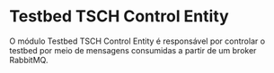 # Testbed TSCH Control Entity

O módulo Testbed TSCH Control Entity é responsável por controlar o testbed por meio de mensagens consumidas a partir de um broker RabbitMQ.
